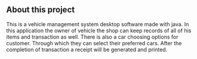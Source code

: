 ## About this project



This is a vehicle management system desktop software made with java.
In this application the owner of vehicle the shop can keep records of all of his items and transaction as well.
There is also a car choosing options for customer. Through which they can select their preferred cars.
After the completion of transaction a receipt will be generated and printed. 
